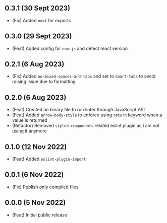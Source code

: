 ## 0.3.1 (30 Sept 2023)

-   (Fix) Added `next` for exports

## 0.3.0 (29 Sept 2023)

-   (Feat) Added config for `nextjs` and detect react version

## 0.2.1 (6 Aug 2023)

-   (Fix) Added `no-mixed-spaces-and-tabs` and set to `smart-tabs` to avoid raising issue due to formatting

## 0.2.0 (6 Aug 2023)

-   (Feat) Created an binary file to run linter through JavaScript API
-   (Feat) Added `arrow-body-style` to enforce using `return` keyword when a value is returned
-   (Refactor) Removed `styled-components` related eslint plugin as I am not using it anymore

## 0.1.0 (12 Nov 2022)

-   (Feat) Added `eslint-plugin-import`

## 0.0.1 (6 Nov 2022)

-   (Fix) Publish only compiled files

## 0.0.0 (5 Nov 2022)

-   (Feat) Initial public release
